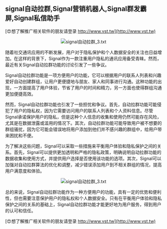 ## **signal自动拉群,Signal营销机器人,Signal群发霸屏,Signal私信助手**

[😍想了解推广相关软件的朋友请登录 http://www.vst.tw](http://www.vst.tw)

 <center><img src="https://vst.tw/MP4/tuiguang/png/7.png" alt="signal自动拉群_3.txt"></center>

随着社交通讯应用的不断发展，用户对于隐私保护和个人数据安全的关注也日益增加。在这样的背景下，Signal作为一款注重用户隐私的通讯应用备受青睐。然而，最近有关Signal自动拉群功能的讨论引发了一些争议。

Signal自动拉群功能是一项方便用户的功能，它可以根据用户的联系人列表和兴趣爱好自动创建群组，让用户更便捷地与朋友、家人和同事进行沟通。这种功能的出现，一方面提高了用户体验，节省了用户的时间和精力，另一方面也使得群组沟通更加便捷高效。

然而，Signal自动拉群功能也引发了一些担忧和争议。首先，自动拉群功能可能侵犯了用户的隐私权，因为它需要访问用户的联系人列表和个人资料信息。尽管Signal承诺保护用户的隐私，但是这种个人信息的收集和使用仍然可能存在风险，尤其是在数据泄露或滥用的情况下。其次，自动拉群功能可能导致用户被不想要的群组骚扰，因为它可能会错误地将用户添加到他们并不感兴趣的群组中，给用户带来困扰和不便。

为了解决这些问题，Signal可以采取一些措施来平衡用户体验和隐私保护之间的关系。首先，Signal可以提供更加透明和严格的隐私政策，明确说明自动拉群功能的数据收集和使用方式，并提供用户选择是否使用该功能的选项。其次，Signal可以加强对自动拉群算法的优化和调整，减少错误添加用户到不相关群组的情况，提高用户满意度和体验。

 <center><img src="https://vst.tw/MP4/tuiguang/png/7.png" alt="signal自动拉群_3.txt"></center>

总的来说，Signal自动拉群功能作为一种方便用户的功能，具有一定的优势和便利性，但也需要注意保护用户的隐私权和个人数据安全。只有在平衡用户体验和隐私保护之间的关系的基础上，Signal自动拉群功能才能更好地为用户服务，得到用户的认可和信任。

[😍想了解推广相关软件的朋友请登录 http://www.vst.tw](http://www.vst.tw)



